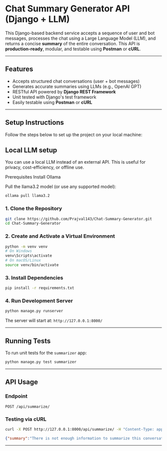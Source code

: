 # Chat Summary Generator API (Django + LLM)

This Django-based backend service accepts a sequence of user and bot messages, processes the chat using a Large Language Model (LLM), and returns a concise **summary** of the entire conversation. This API is **production-ready**, modular, and testable using **Postman** or **cURL**.

---

## Features

- Accepts structured chat conversations (user + bot messages)
- Generates accurate summaries using LLMs (e.g., OpenAI GPT)
- RESTful API powered by **Django REST Framework**
- Unit tested with Django's test framework
- Easily testable using **Postman** or **cURL**

---

## Setup Instructions

Follow the steps below to set up the project on your local machine:

## Local LLM setup

You can use a local LLM instead of an external API. This is useful for privacy, cost-efficiency, or offline use.

Prerequisites
Install Ollama

Pull the llama3.2 model (or use any supported model):

```bash
ollama pull llama3.2
````

### 1. Clone the Repository

```bash
git clone https://github.com/Prajval143/Chat-Summary-Generator.git
cd Chat-Summary-Generator
````

### 2. Create and Activate a Virtual Environment

```bash
python -m venv venv
# On Windows
venv\Scripts\activate
# On macOS/Linux
source venv/bin/activate
```

### 3. Install Dependencies

```bash
pip install -r requirements.txt
```

### 4. Run Development Server

```bash
python manage.py runserver
```

The server will start at: `http://127.0.0.1:8000/`

---

## Running Tests

To run unit tests for the `summarizer` app:

```bash
python manage.py test summarizer
```

---

## API Usage

### Endpoint

```
POST /api/summarize/
```


### Testing via cURL

```bash
curl -X POST http://127.0.0.1:8000/api/summarize/ -H "Content-Type: application/json" -d "{\"chat\": [{\"role\": \"user\", \"message\": \"Hi, I need help with my order.\"}, {\"role\": \"bot\", \"message\": \"Sure, can you provide your order ID?\"}]}"

```

```json
{"summary":"There is not enough information to summarize this conversation. The chat only contains two lines of text, and no specific details about the user's issue or order are provided."}
```

---

